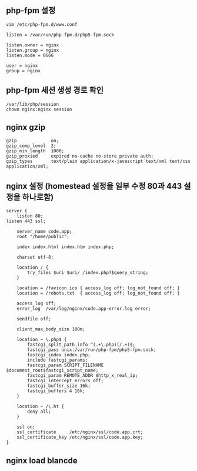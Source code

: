 ## php-fpm 설정

    vim /etc/php-fpm.d/www.conf

    listen = /var/run/php-fpm.d/php5-fpm.sock

    listen.owner = nginx
    listen.group = nginx
    listen.mode = 0666

    user = nginx
    group = nginx

## php-fpm 세션 생성 경로 확인

    /var/lib/php/session
    chown nginx:nginx session

## nginx gzip
    gzip             on;
    gzip_comp_level  2;
    gzip_min_length  1000;
    gzip_proxied     expired no-cache no-store private auth;
    gzip_types       text/plain application/x-javascript text/xml text/css application/xml;
    

## nginx 설정 (homestead 설정을 일부 수정 80과 443 설정을 하나로함)

    server {
        listen 80;
	listen 443 ssl;

        server_name code.app;
        root "/home/public";

        index index.html index.htm index.php;

        charset utf-8;

        location / {
            try_files $uri $uri/ /index.php?$query_string;
        }

        location = /favicon.ico { access_log off; log_not_found off; }
        location = /robots.txt  { access_log off; log_not_found off; }

        access_log off;
        error_log  /var/log/nginx/code.app-error.log error;

        sendfile off;

        client_max_body_size 100m;

        location ~ \.php$ {
            fastcgi_split_path_info ^(.+\.php)(/.+)$;
            fastcgi_pass unix:/var/run/php-fpm/php5-fpm.sock;
            fastcgi_index index.php;
            include fastcgi_params;
            fastcgi_param SCRIPT_FILENAME $document_root$fastcgi_script_name;
            fastcgi_param REMOTE_ADDR $http_x_real_ip;  
            fastcgi_intercept_errors off;
            fastcgi_buffer_size 16k;
            fastcgi_buffers 4 16k;
        }

        location ~ /\.ht {
            deny all;
        }

        ssl on;
        ssl_certificate     /etc/nginx/ssl/code.app.crt;
        ssl_certificate_key /etc/nginx/ssl/code.app.key;
    }

## nginx load blancde

